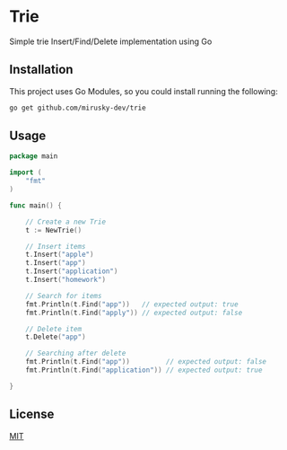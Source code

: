 # Trie

Simple trie Insert/Find/Delete implementation using Go

## Installation

This project uses Go Modules, so you could install running the following:

```bash
go get github.com/mirusky-dev/trie
```

## Usage

```go
package main

import (
	"fmt"
)

func main() {

    // Create a new Trie
	t := NewTrie() 

	// Insert items
	t.Insert("apple")
	t.Insert("app")
	t.Insert("application")
	t.Insert("homework")

	// Search for items
	fmt.Println(t.Find("app"))   // expected output: true
	fmt.Println(t.Find("apply")) // expected output: false

	// Delete item
	t.Delete("app")

	// Searching after delete
	fmt.Println(t.Find("app"))         // expected output: false
	fmt.Println(t.Find("application")) // expected output: true

}

```

## License
[MIT](https://choosealicense.com/licenses/mit/)